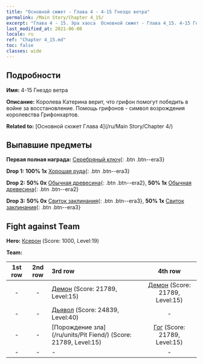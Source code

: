 ```yaml
---
title: "Основной сюжет - Глава 4 - 4-15 Гнездо ветра"
permalink: /Main Story/Chapter 4_15/
excerpt: "Глава 4 - 15. Эра хаоса  Основной сюжет - Глава 4_15. 4-15 Гнездо ветра"
last_modified_at: 2021-06-08
locale: ru
ref: "Chapter 4_15.md"
toc: false
classes: wide
---
```


## Подробности

 **Имя:** 4-15 Гнездо ветра

 **Описание:** Королева Катерина верит, что грифон помогут победить в войне за восстановление. Помощь грифонов - символ возрождения королевства Грифонхартов.

 **Related to:** [Основной сюжет Глава 4](/ru/Main Story/Chapter 4/)

## Выпавшие предметы

 **Первая полная награда:** [Серебряный ключ](/ItemsRU/con_693/){: .btn .btn--era3}

 **Drop 1:** **100% 1x** [Хорошая руда](/ItemsRU/mat_12/){: .btn .btn--era3}

 **Drop 2:** **50% 0x** [Обычная древесина](/ItemsRU/mat_7/){: .btn .btn--era2}, **50% 1x** [Обычная древесина](/ItemsRU/mat_7/){: .btn .btn--era2}

 **Drop 3:** **50% 0x** [Свиток заклинания](/ItemsRU/con_694/){: .btn .btn--era3}, **50% 1x** [Свиток заклинания](/ItemsRU/con_694/){: .btn .btn--era3}


## Fight against Team
 **Hero:** [Ксерон](/ru/heroes/Xeron/) (Score: 1000, Level:19)

 **Team:**


  | 1st row | 2nd row | 3rd row | 4th row |
  |:----:|:----:|:----|:----:|
  | - | - | [Демон](/ru/units/Demon/) (Score: 21789, Level:15)  | [Демон](/ru/units/Demon/) (Score: 21789, Level:15)  |
  | - | - | [Дьявол](/ru/units/Devil/) (Score: 24839, Level:40)  | - |
  | - | - | [Порождение зла](/ru/units/Pit Fiend/) (Score: 21789, Level:15)  | [Гог](/ru/units/Gog/) (Score: 21789, Level:15)  |
  | - | - | - | - |



